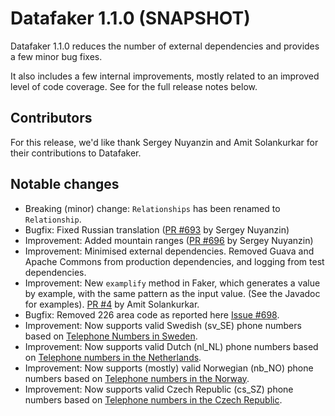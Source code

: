 # Datafaker 1.1.0 (SNAPSHOT)

Datafaker 1.1.0 reduces the number of external dependencies and provides a few minor bug fixes. 

It also includes a few internal improvements, mostly related to an improved level of code coverage.
See for the full release notes below.

## Contributors

For this release, we'd like thank Sergey Nuyanzin and Amit Solankurkar for their
contributions to Datafaker.

## Notable changes

* Breaking (minor) change: `Relationships` has been renamed to `Relationship`.
* Bugfix: Fixed Russian translation ([PR #693](https://github.com/DiUS/java-faker/issues/693) by Sergey Nuyanzin)
* Improvement: Added mountain ranges ([PR #696](https://github.com/DiUS/java-faker/pull/696) by Sergey Nuyanzin)
* Improvement: Minimised external dependencies. Removed Guava and Apache Commons from production dependencies, and logging from test dependencies.
* Improvement: New `examplify` method in Faker, which generates a value by example, with the same pattern as the input value. (See the Javadoc for examples). [PR #4](https://github.com/datafaker-net/datafaker/pull/4) by Amit Solankurkar.
* Bugfix: Removed 226 area code as reported here [Issue #698](https://github.com/DiUS/java-faker/issues/698).
* Improvement: Now supports valid Swedish (sv_SE) phone numbers based on [Telephone Numbers in Sweden](https://en.wikipedia.org/wiki/Telephone_numbers_in_Sweden).
* Improvement: Now supports valid Dutch (nl_NL) phone numbers based on [Telephone numbers in the Netherlands](https://en.wikipedia.org/wiki/Telephone_numbers_in_the_Netherlands).
* Improvement: Now supports (mostly) valid Norwegian (nb_NO) phone numbers based on [Telephone numbers in the Norway](https://en.wikipedia.org/wiki/Telephone_numbers_in_Norway).
* Improvement: Now supports valid Czech Republic (cs_SZ) phone numbers based on [Telephone numbers in the Czech Republic](https://en.wikipedia.org/wiki/Telephone_numbers_in_the_Czech_Republic).

